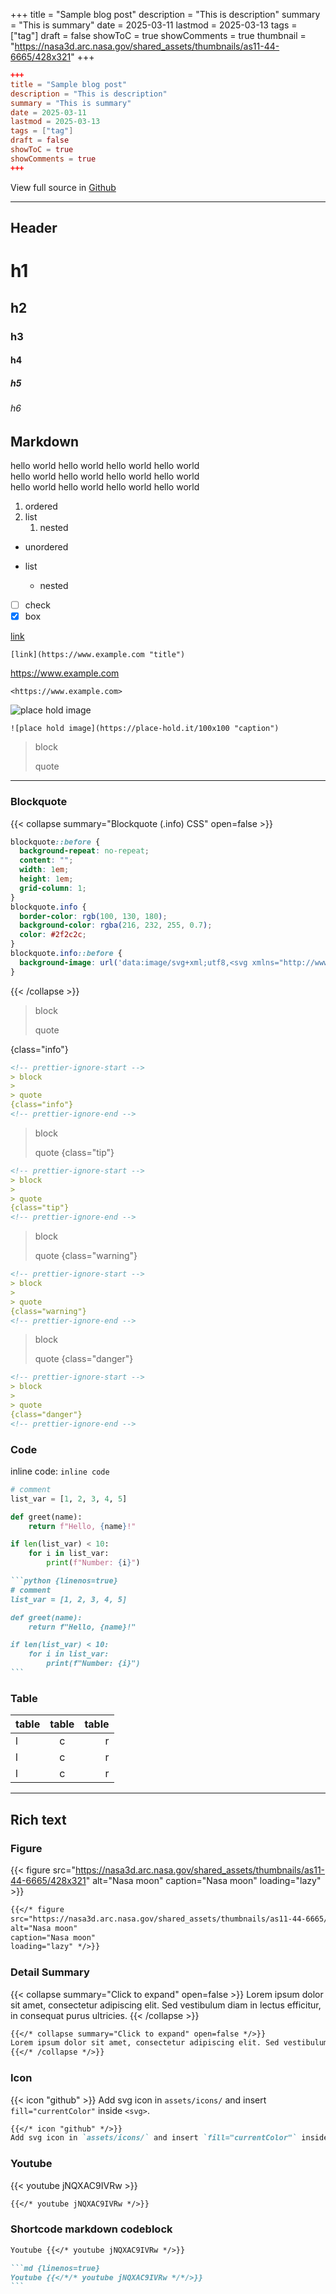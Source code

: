+++
title = "Sample blog post"
description = "This is description"
summary = "This is summary"
date = 2025-03-11
lastmod = 2025-03-13
tags = ["tag"]
draft = false
showToC = true
showComments = true
thumbnail = "https://nasa3d.arc.nasa.gov/shared_assets/thumbnails/as11-44-6665/428x321"
+++

```toml
+++
title = "Sample blog post"
description = "This is description"
summary = "This is summary"
date = 2025-03-11
lastmod = 2025-03-13
tags = ["tag"]
draft = false
showToC = true
showComments = true
+++
```

View full source in <a href="https://github.com/RayCC51/hugo-blog">Github</a>

---

## Header

# h1

## h2

### h3

#### h4

##### h5

###### h6

## Markdown

hello world hello world hello world hello world  
hello world hello world hello world hello world  
hello world hello world hello world hello world

1. ordered
2. list
   1. nested

- unordered
- list

  - nested

- [ ] check
- [x] box

[link](https://www.example.com "title")

`[link](https://www.example.com "title")`

<https://www.example.com>

`<https://www.example.com>`

![place hold image](https://place-hold.it/100x100 "caption")

`![place hold image](https://place-hold.it/100x100 "caption")`

> block
>
> quote

---

### Blockquote

{{< collapse summary="Blockquote (.info) CSS" open=false >}}

```CSS {linenos=true}
blockquote::before {
  background-repeat: no-repeat;
  content: "";
  width: 1em;
  height: 1em;
  grid-column: 1;
}
blockquote.info {
  border-color: rgb(100, 130, 180);
  background-color: rgba(216, 232, 255, 0.7);
  color: #2f2c2c;
}
blockquote.info::before {
  background-image: url('data:image/svg+xml;utf8,<svg xmlns="http://www.w3.org/2000/svg" viewBox="0 0 512 512"><path fill="rgb(100, 130, 180)" d="M256 0C114.6 0 0 114.6 0 256s114.6 256 256 256s256-114.6 256-256S397.4 0 256 0zM256 128c17.67 0 32 14.33 32 32c0 17.67-14.33 32-32 32S224 177.7 224 160C224 142.3 238.3 128 256 128zM296 384h-80C202.8 384 192 373.3 192 360s10.75-24 24-24h16v-64H224c-13.25 0-24-10.75-24-24S210.8 224 224 224h32c13.25 0 24 10.75 24 24v88h16c13.25 0 24 10.75 24 24S309.3 384 296 384z"/></svg>');
}
```

{{< /collapse >}}

<!-- prettier-ignore-start -->
> block
>
> quote
> 
{class="info"}
<!-- prettier-ignore-end -->

```md
<!-- prettier-ignore-start -->
> block
>
> quote
{class="info"}
<!-- prettier-ignore-end -->
```

<!-- prettier-ignore-start -->
> block
>
> quote
{class="tip"}
<!-- prettier-ignore-end -->

```md
<!-- prettier-ignore-start -->
> block
>
> quote
{class="tip"}
<!-- prettier-ignore-end -->
```

<!-- prettier-ignore-start -->
> block
>
> quote
{class="warning"}
<!-- prettier-ignore-end -->

```md
<!-- prettier-ignore-start -->
> block
>
> quote
{class="warning"}
<!-- prettier-ignore-end -->
```

<!-- prettier-ignore-start -->
> block
>
> quote
{class="danger"}
<!-- prettier-ignore-end -->

```md
<!-- prettier-ignore-start -->
> block
>
> quote
{class="danger"}
<!-- prettier-ignore-end -->
```

### Code

inline code: `inline code`

```python {linenos=true}
# comment
list_var = [1, 2, 3, 4, 5]

def greet(name):
    return f"Hello, {name}!"

if len(list_var) < 10:
    for i in list_var:
        print(f"Number: {i}")
```

````md
```python {linenos=true}
# comment
list_var = [1, 2, 3, 4, 5]

def greet(name):
    return f"Hello, {name}!"

if len(list_var) < 10:
    for i in list_var:
        print(f"Number: {i}")
```
````

### Table

| table | table | table |
| :---- | :---: | ----: |
| l     |   c   |     r |
| l     |   c   |     r |
| l     |   c   |     r |

---

## Rich text

### Figure

{{< figure
src="https://nasa3d.arc.nasa.gov/shared_assets/thumbnails/as11-44-6665/428x321"
alt="Nasa moon"
caption="Nasa moon"
loading="lazy" >}}

```md {linenos=true}
{{</* figure
src="https://nasa3d.arc.nasa.gov/shared_assets/thumbnails/as11-44-6665/428x321"
alt="Nasa moon"
caption="Nasa moon"
loading="lazy" */>}}
```

### Detail Summary

{{< collapse summary="Click to expand" open=false >}}
Lorem ipsum dolor sit amet, consectetur adipiscing elit. Sed vestibulum diam in lectus efficitur, in consequat purus ultricies.
{{< /collapse >}}

```md {linenos=true}
{{</* collapse summary="Click to expand" open=false */>}}
Lorem ipsum dolor sit amet, consectetur adipiscing elit. Sed vestibulum diam in lectus efficitur, in consequat purus ultricies.
{{</* /collapse */>}}
```

### Icon

{{< icon "github" >}}
Add svg icon in `assets/icons/` and insert `fill="currentColor"` inside `<svg>`.

```md {linenos=true}
{{</* icon "github" */>}}
Add svg icon in `assets/icons/` and insert `fill="currentColor"` inside `<svg>`.
```

### Youtube

{{< youtube jNQXAC9IVRw >}}

```md {linenos=true}
{{</* youtube jNQXAC9IVRw */>}}
```

### Shortcode markdown codeblock

```md {linenos=true}
Youtube {{</* youtube jNQXAC9IVRw */>}}
```

````md {linenos=true}
```md {linenos=true}
Youtube {{</*/* youtube jNQXAC9IVRw */*/>}}
```
````
